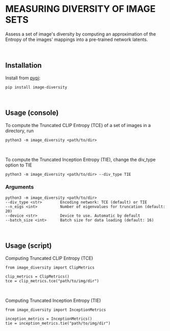 # MEASURING DIVERSITY OF IMAGE SETS

Assess a set of image's diversity by computing an approximation of the Entropy of the images' mappings into a pre-trained network latents.

<br>

## Installation

Install from [pypi](https://pypi.org/project/image-diversity/):

```
pip install image-diversity
```

<br>

## Usage (console)

To compute the Truncated CLIP Entropy (TCE) of a set of images in a directory, run
```
python3 -m image_diversity <path/to/dir>
```

<br>

To compute the Truncated Inception Entropy (TIE), change the div_type option to TIE 
```
python3 -m image_diversity <path/to/dir> --div_type TIE
```

### Arguments

```
python3 -m image_diversity <path/to/dir>
--div_type <str>        Encoding network: TCE (default) or TIE
--n_eigs <int>          Number of eigenvalues for truncation (default: 20)
--device <str>          Device to use. Automatic by default
--batch_size <int>      Batch size for data loading (default: 16)
```
<br>

## Usage (script)

Computing Truncated CLIP Entropy (TCE)
```
from image_diversity import ClipMetrics

clip_metrics = ClipMetrics()
tce = clip_metrics.tce("path/to/img/dir")
```
<br>

Computing Truncated Inception Entropy (TIE)
```
from image_diversity import InceptionMetrics

inception_metrics = InceptionMetrics()
tie = inception_metrics.tie("path/to/img/dir")
```
<br>
